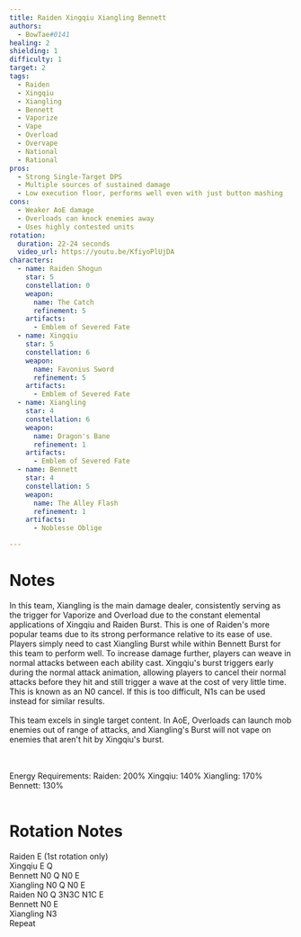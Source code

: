 ```yaml
---
title: Raiden Xingqiu Xiangling Bennett
authors:
  - BowTae#0141
healing: 2
shielding: 1
difficulty: 1
target: 2
tags:
  - Raiden
  - Xingqiu
  - Xiangling
  - Bennett
  - Vaporize
  - Vape
  - Overload
  - Overvape
  - National
  - Rational
pros:
  - Strong Single-Target DPS
  - Multiple sources of sustained damage
  - Low execution floor, performs well even with just button mashing
cons: 
  - Weaker AoE damage
  - Overloads can knock enemies away
  - Uses highly contested units
rotation:
  duration: 22-24 seconds
  video_url: https://youtu.be/KfiyoPlUjDA
characters:
  - name: Raiden Shogun
    star: 5
    constellation: 0
    weapon:
      name: The Catch
      refinement: 5
    artifacts:
      - Emblem of Severed Fate
  - name: Xingqiu
    star: 5
    constellation: 6
    weapon:
      name: Favonius Sword
      refinement: 5
    artifacts:
      - Emblem of Severed Fate
  - name: Xiangling
    star: 4
    constellation: 6
    weapon:
      name: Dragon's Bane
      refinement: 1
    artifacts:
      - Emblem of Severed Fate
  - name: Bennett
    star: 4
    constellation: 5
    weapon:
      name: The Alley Flash
      refinement: 1
    artifacts:
      - Noblesse Oblige

---
```


# **Notes**

In this team, Xiangling is the main damage dealer, consistently serving as the trigger for Vaporize and Overload due to the constant elemental applications of Xingqiu and Raiden Burst. This is one of Raiden's more popular teams due to its strong performance relative to its ease of use. Players simply need to cast Xiangling Burst while within Bennett Burst for this team to perform well. To increase damage further, players can weave in normal attacks between each ability cast. Xingqiu's burst triggers early during the normal attack animation, allowing players to cancel their normal attacks before they hit and still trigger a wave at the cost of very little time. This is known as an N0 cancel. If this is too difficult, N1s can be used instead for similar results.
<br></br>
This team excels in single target content. In AoE, Overloads can launch mob enemies out of range of attacks, and Xiangling's Burst will not vape on enemies that aren't hit by Xingqiu's burst.  
<br></br>
  
Energy Requirements:
Raiden: 200%
Xingqiu: 140%
Xiangling: 170%
Bennett: 130%
<br></br>

# **Rotation Notes**  
Raiden E (1st rotation only)  
Xingqiu E Q  
Bennett N0 Q N0 E  
Xiangling N0 Q N0 E  
Raiden N0 Q 3N3C N1C E  
Bennett N0 E  
Xiangling N3  
Repeat